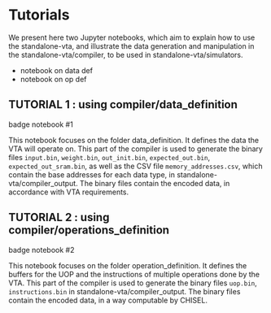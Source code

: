 # Tutorials

We present here two Jupyter notebooks, which aim to explain how to use the standalone-vta, and illustrate the data generation and manipulation in the standalone-vta/compiler, to be used in standalone-vta/simulators.

- notebook on data def
- notebook on op def

## TUTORIAL 1 : using compiler/data_definition

badge notebook #1

This notebook focuses on the folder data_definition. It defines the data the VTA will operate on.
This part of the compiler is used to generate the binary files `input.bin`, `weight.bin`, `out_init.bin`, `expected_out.bin`, `expected_out_sram.bin`, as well as the CSV file `memory_addresses.csv`, which contain the base addresses for each data type, in standalone-vta/compiler_output. 
The binary files contain the encoded data, in accordance with VTA requirements.

## TUTORIAL 2 : using compiler/operations_definition

badge notebook #2

This notebook focuses on the folder operation_definition. It defines the buffers for the UOP and the instructions of multiple operations done by the VTA.
This part of the compiler is used to generate the binary files `uop.bin`, `instructions.bin` in standalone-vta/compiler_output.
The binary files contain the encoded data, in a way computable by CHISEL.